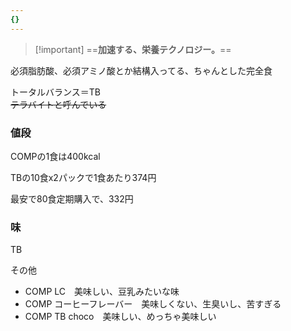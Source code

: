 ```yaml
---
{}
---
```

> [!important] ==**加速する、栄養テクノロジー。**==

必須脂肪酸、必須アミノ酸とか結構入ってる、ちゃんとした完全食

トータルバランス＝TB  
~~テラバイトと呼んでいる~~

  

### 値段

COMPの1食は400kcal

TBの10食x2パックで1食あたり374円

最安で80食定期購入で、332円

  

### 味

TB

  

  

その他

- COMP LC　美味しい、豆乳みたいな味
- COMP コーヒーフレーバー　美味しくない、生臭いし、苦すぎる
- COMP TB choco　美味しい、めっちゃ美味しい